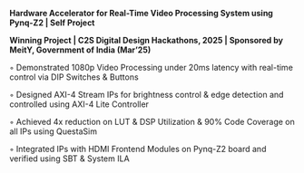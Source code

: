 **Hardware Accelerator for Real-Time Video Processing System using Pynq-Z2 | Self Project**

**Winning Project | C2S Digital Design Hackathons, 2025 | Sponsored by MeitY, Government of India (Mar’25)**

◦ Demonstrated 1080p Video Processing under 20ms latency with real-time control via DIP Switches & Buttons

◦ Designed AXI-4 Stream IPs for brightness control & edge detection and controlled using AXI-4 Lite Controller

◦ Achieved 4x reduction on LUT & DSP Utilization & 90% Code Coverage on all IPs using QuestaSim

◦ Integrated IPs with HDMI Frontend Modules on Pynq-Z2 board and verified using SBT & System ILA
